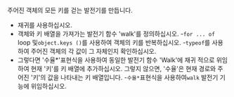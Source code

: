주어진 객체의 모든 키를 걷는 발전기를 만듭니다.

- 재귀를 사용하십시오.
- 객체와 키 배열을 가져가는 발전기 함수 'walk'를 정의하십시오.
-`for ... of` loop 및`object.keys ()`를 사용하여 객체의 키를 반복하십시오.
-`typeof`를 사용하여 주어진 객체의 각 값이 그 자체인지 확인하십시오.
- 그렇다면 '수율*'표현식을 사용하여 동일한 발전기 함수 'Walk'에 재귀 적으로 위임하여 현재 '키'를 키 배열에 추가하십시오. 그렇지 않으면, '수율'은 현재 경로와 주어진 '키'의 값을 나타내는 키 배열입니다.
-`수율*`표현식을 사용하여`walk` 발전기 기능에 위임하십시오.